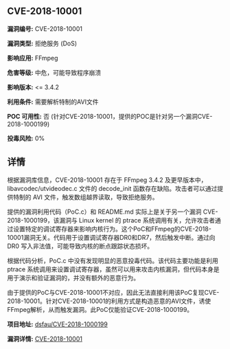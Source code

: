 ## CVE-2018-10001

**漏洞编号:** CVE-2018-10001

**漏洞类型:** 拒绝服务 (DoS)

**影响应用:** FFmpeg

**危害等级:** 中危，可能导致程序崩溃

**影响版本:** <= 3.4.2

**利用条件:** 需要解析特制的AVI文件

**POC 可用性:** 否 (针对CVE-2018-10001，提供的POC是针对另一个漏洞CVE-2018-1000199)

**投毒风险:** 0%

## 详情

根据漏洞库信息，CVE-2018-10001 存在于 FFmpeg 3.4.2 及更早版本中，libavcodec/utvideodec.c 文件的 decode_init 函数存在缺陷。攻击者可以通过提供特制的 AVI 文件，触发数组越界读取，导致拒绝服务。

提供的漏洞利用代码（PoC.c）和 README.md 实际上是关于另一个漏洞 CVE-2018-1000199，该漏洞与 Linux kernel 的 ptrace 系统调用有关，允许攻击者通过设置特定的调试寄存器来影响内核行为。这个PoC和FFmpeg的CVE-2018-10001漏洞无关。代码用于设置调试寄存器DR0和DR7，然后触发中断。通过向 DR0 写入非法值，可能导致内核的断点跟踪状态损坏。

根据代码分析，PoC.c 中没有发现明显的恶意投毒代码。该代码主要功能是利用 ptrace 系统调用来设置调试寄存器，虽然可以用来攻击内核漏洞，但代码本身是用于演示和验证漏洞的，并没有额外的恶意行为。

由于提供的PoC与CVE-2018-10001不对应，因此无法直接利用该PoC复现CVE-2018-10001。针对CVE-2018-10001的利用方式是构造恶意的AVI文件，诱使FFmpeg解析，从而触发漏洞。此PoC仅能验证CVE-2018-1000199。

**项目地址:** [dsfau/CVE-2018-1000199](https://github.com/dsfau/CVE-2018-1000199)

**漏洞详情:** [CVE-2018-10001](https://nvd.nist.gov/vuln/detail/CVE-2018-10001)